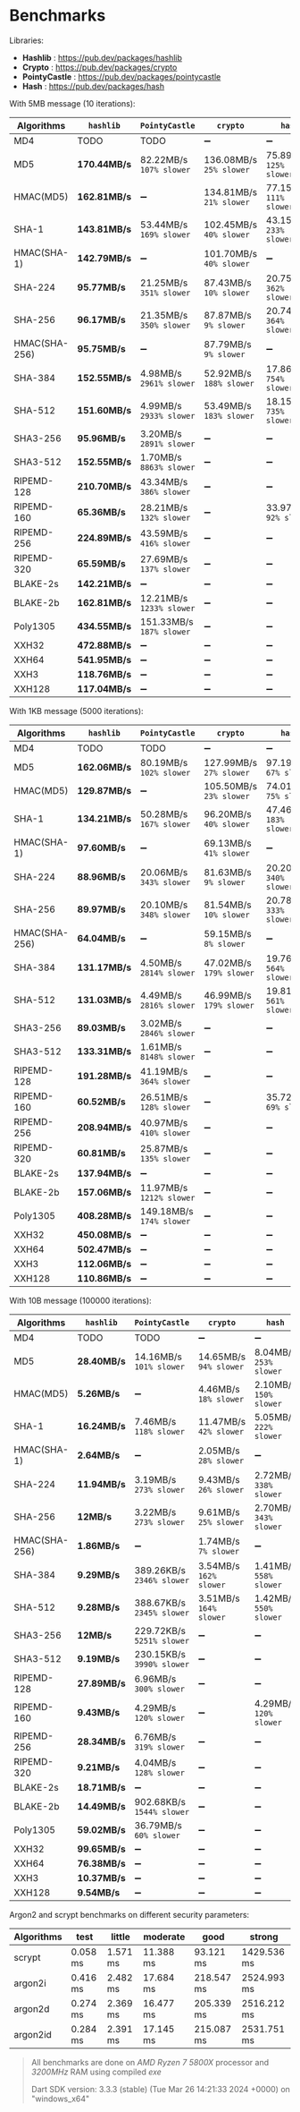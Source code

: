 # Benchmarks

Libraries:

- **Hashlib** : https://pub.dev/packages/hashlib
- **Crypto** : https://pub.dev/packages/crypto
- **PointyCastle** : https://pub.dev/packages/pointycastle
- **Hash** : https://pub.dev/packages/hash

With 5MB message (10 iterations):

| Algorithms    | `hashlib`      | `PointyCastle`                | `crypto`                     | `hash`                       |
| ------------- | -------------- | ----------------------------- | ---------------------------- | ---------------------------- |
| MD4           | TODO           | TODO                          | ➖                           | ➖                           |
| MD5           | **170.44MB/s** | 82.22MB/s <br> `107% slower`  | 136.08MB/s <br> `25% slower` | 75.89MB/s <br> `125% slower` |
| HMAC(MD5)     | **162.81MB/s** | ➖                            | 134.81MB/s <br> `21% slower` | 77.15MB/s <br> `111% slower` |
| SHA-1         | **143.81MB/s** | 53.44MB/s <br> `169% slower`  | 102.45MB/s <br> `40% slower` | 43.15MB/s <br> `233% slower` |
| HMAC(SHA-1)   | **142.79MB/s** | ➖                            | 101.70MB/s <br> `40% slower` | ➖                           |
| SHA-224       | **95.77MB/s**  | 21.25MB/s <br> `351% slower`  | 87.43MB/s <br> `10% slower`  | 20.75MB/s <br> `362% slower` |
| SHA-256       | **96.17MB/s**  | 21.35MB/s <br> `350% slower`  | 87.87MB/s <br> `9% slower`   | 20.74MB/s <br> `364% slower` |
| HMAC(SHA-256) | **95.75MB/s**  | ➖                            | 87.79MB/s <br> `9% slower`   | ➖                           |
| SHA-384       | **152.55MB/s** | 4.98MB/s <br> `2961% slower`  | 52.92MB/s <br> `188% slower` | 17.86MB/s <br> `754% slower` |
| SHA-512       | **151.60MB/s** | 4.99MB/s <br> `2933% slower`  | 53.49MB/s <br> `183% slower` | 18.15MB/s <br> `735% slower` |
| SHA3-256      | **95.96MB/s**  | 3.20MB/s <br> `2891% slower`  | ➖                           | ➖                           |
| SHA3-512      | **152.55MB/s** | 1.70MB/s <br> `8863% slower`  | ➖                           | ➖                           |
| RIPEMD-128    | **210.70MB/s** | 43.34MB/s <br> `386% slower`  | ➖                           | ➖                           |
| RIPEMD-160    | **65.36MB/s**  | 28.21MB/s <br> `132% slower`  | ➖                           | 33.97MB/s <br> `92% slower`  |
| RIPEMD-256    | **224.89MB/s** | 43.59MB/s <br> `416% slower`  | ➖                           | ➖                           |
| RIPEMD-320    | **65.59MB/s**  | 27.69MB/s <br> `137% slower`  | ➖                           | ➖                           |
| BLAKE-2s      | **142.21MB/s** | ➖                            | ➖                           | ➖                           |
| BLAKE-2b      | **162.81MB/s** | 12.21MB/s <br> `1233% slower` | ➖                           | ➖                           |
| Poly1305      | **434.55MB/s** | 151.33MB/s <br> `187% slower` | ➖                           | ➖                           |
| XXH32         | **472.88MB/s** | ➖                            | ➖                           | ➖                           |
| XXH64         | **541.95MB/s** | ➖                            | ➖                           | ➖                           |
| XXH3          | **118.76MB/s** | ➖                            | ➖                           | ➖                           |
| XXH128        | **117.04MB/s** | ➖                            | ➖                           | ➖                           |

With 1KB message (5000 iterations):

| Algorithms    | `hashlib`      | `PointyCastle`                | `crypto`                     | `hash`                       |
| ------------- | -------------- | ----------------------------- | ---------------------------- | ---------------------------- |
| MD4           | TODO           | TODO                          | ➖                           | ➖                           |
| MD5           | **162.06MB/s** | 80.19MB/s <br> `102% slower`  | 127.99MB/s <br> `27% slower` | 97.19MB/s <br> `67% slower`  |
| HMAC(MD5)     | **129.87MB/s** | ➖                            | 105.50MB/s <br> `23% slower` | 74.01MB/s <br> `75% slower`  |
| SHA-1         | **134.21MB/s** | 50.28MB/s <br> `167% slower`  | 96.20MB/s <br> `40% slower`  | 47.46MB/s <br> `183% slower` |
| HMAC(SHA-1)   | **97.60MB/s**  | ➖                            | 69.13MB/s <br> `41% slower`  | ➖                           |
| SHA-224       | **88.96MB/s**  | 20.06MB/s <br> `343% slower`  | 81.63MB/s <br> `9% slower`   | 20.20MB/s <br> `340% slower` |
| SHA-256       | **89.97MB/s**  | 20.10MB/s <br> `348% slower`  | 81.54MB/s <br> `10% slower`  | 20.78MB/s <br> `333% slower` |
| HMAC(SHA-256) | **64.04MB/s**  | ➖                            | 59.15MB/s <br> `8% slower`   | ➖                           |
| SHA-384       | **131.17MB/s** | 4.50MB/s <br> `2814% slower`  | 47.02MB/s <br> `179% slower` | 19.76MB/s <br> `564% slower` |
| SHA-512       | **131.03MB/s** | 4.49MB/s <br> `2816% slower`  | 46.99MB/s <br> `179% slower` | 19.81MB/s <br> `561% slower` |
| SHA3-256      | **89.03MB/s**  | 3.02MB/s <br> `2846% slower`  | ➖                           | ➖                           |
| SHA3-512      | **133.31MB/s** | 1.61MB/s <br> `8148% slower`  | ➖                           | ➖                           |
| RIPEMD-128    | **191.28MB/s** | 41.19MB/s <br> `364% slower`  | ➖                           | ➖                           |
| RIPEMD-160    | **60.52MB/s**  | 26.51MB/s <br> `128% slower`  | ➖                           | 35.72MB/s <br> `69% slower`  |
| RIPEMD-256    | **208.94MB/s** | 40.97MB/s <br> `410% slower`  | ➖                           | ➖                           |
| RIPEMD-320    | **60.81MB/s**  | 25.87MB/s <br> `135% slower`  | ➖                           | ➖                           |
| BLAKE-2s      | **137.94MB/s** | ➖                            | ➖                           | ➖                           |
| BLAKE-2b      | **157.06MB/s** | 11.97MB/s <br> `1212% slower` | ➖                           | ➖                           |
| Poly1305      | **408.28MB/s** | 149.18MB/s <br> `174% slower` | ➖                           | ➖                           |
| XXH32         | **450.08MB/s** | ➖                            | ➖                           | ➖                           |
| XXH64         | **502.47MB/s** | ➖                            | ➖                           | ➖                           |
| XXH3          | **112.06MB/s** | ➖                            | ➖                           | ➖                           |
| XXH128        | **110.86MB/s** | ➖                            | ➖                           | ➖                           |

With 10B message (100000 iterations):

| Algorithms    | `hashlib`     | `PointyCastle`                 | `crypto`                    | `hash`                      |
| ------------- | ------------- | ------------------------------ | --------------------------- | --------------------------- |
| MD4           | TODO          | TODO                           | ➖                          | ➖                          |
| MD5           | **28.40MB/s** | 14.16MB/s <br> `101% slower`   | 14.65MB/s <br> `94% slower` | 8.04MB/s <br> `253% slower` |
| HMAC(MD5)     | **5.26MB/s**  | ➖                             | 4.46MB/s <br> `18% slower`  | 2.10MB/s <br> `150% slower` |
| SHA-1         | **16.24MB/s** | 7.46MB/s <br> `118% slower`    | 11.47MB/s <br> `42% slower` | 5.05MB/s <br> `222% slower` |
| HMAC(SHA-1)   | **2.64MB/s**  | ➖                             | 2.05MB/s <br> `28% slower`  | ➖                          |
| SHA-224       | **11.94MB/s** | 3.19MB/s <br> `273% slower`    | 9.43MB/s <br> `26% slower`  | 2.72MB/s <br> `338% slower` |
| SHA-256       | **12MB/s**    | 3.22MB/s <br> `273% slower`    | 9.61MB/s <br> `25% slower`  | 2.70MB/s <br> `343% slower` |
| HMAC(SHA-256) | **1.86MB/s**  | ➖                             | 1.74MB/s <br> `7% slower`   | ➖                          |
| SHA-384       | **9.29MB/s**  | 389.26KB/s <br> `2346% slower` | 3.54MB/s <br> `162% slower` | 1.41MB/s <br> `558% slower` |
| SHA-512       | **9.28MB/s**  | 388.67KB/s <br> `2345% slower` | 3.51MB/s <br> `164% slower` | 1.42MB/s <br> `550% slower` |
| SHA3-256      | **12MB/s**    | 229.72KB/s <br> `5251% slower` | ➖                          | ➖                          |
| SHA3-512      | **9.19MB/s**  | 230.15KB/s <br> `3990% slower` | ➖                          | ➖                          |
| RIPEMD-128    | **27.89MB/s** | 6.96MB/s <br> `300% slower`    | ➖                          | ➖                          |
| RIPEMD-160    | **9.43MB/s**  | 4.29MB/s <br> `120% slower`    | ➖                          | 4.29MB/s <br> `120% slower` |
| RIPEMD-256    | **28.34MB/s** | 6.76MB/s <br> `319% slower`    | ➖                          | ➖                          |
| RIPEMD-320    | **9.21MB/s**  | 4.04MB/s <br> `128% slower`    | ➖                          | ➖                          |
| BLAKE-2s      | **18.71MB/s** | ➖                             | ➖                          | ➖                          |
| BLAKE-2b      | **14.49MB/s** | 902.68KB/s <br> `1544% slower` | ➖                          | ➖                          |
| Poly1305      | **59.02MB/s** | 36.79MB/s <br> `60% slower`    | ➖                          | ➖                          |
| XXH32         | **99.65MB/s** | ➖                             | ➖                          | ➖                          |
| XXH64         | **76.38MB/s** | ➖                             | ➖                          | ➖                          |
| XXH3          | **10.37MB/s** | ➖                             | ➖                          | ➖                          |
| XXH128        | **9.54MB/s**  | ➖                             | ➖                          | ➖                          |

Argon2 and scrypt benchmarks on different security parameters:

| Algorithms | test     | little   | moderate  | good       | strong      |
| ---------- | -------- | -------- | --------- | ---------- | ----------- |
| scrypt     | 0.058 ms | 1.571 ms | 11.388 ms | 93.121 ms  | 1429.536 ms |
| argon2i    | 0.416 ms | 2.482 ms | 17.684 ms | 218.547 ms | 2524.993 ms |
| argon2d    | 0.274 ms | 2.369 ms | 16.477 ms | 205.339 ms | 2516.212 ms |
| argon2id   | 0.284 ms | 2.391 ms | 17.145 ms | 215.087 ms | 2531.751 ms |

> All benchmarks are done on _AMD Ryzen 7 5800X_ processor and _3200MHz_ RAM using compiled _exe_
>
> Dart SDK version: 3.3.3 (stable) (Tue Mar 26 14:21:33 2024 +0000) on "windows_x64"
